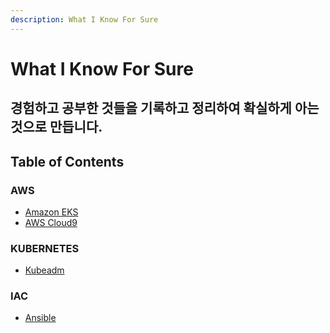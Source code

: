 ```yaml
---
description: What I Know For Sure
---
```


# What I Know For Sure

## 경험하고 공부한 것들을 기록하고 정리하여 확실하게 아는 것으로 만듭니다.

## Table of Contents

### AWS

* [Amazon EKS](aws/aws-services/undefined-3/aws-eks/)
* [AWS Cloud9](aws/aws-services/undefined-2/aws-cloud9/)



### KUBERNETES

* [Kubeadm](kubernetes/kubeadm.md)



### IAC

* [Ansible](iac/ansible/)

### 






